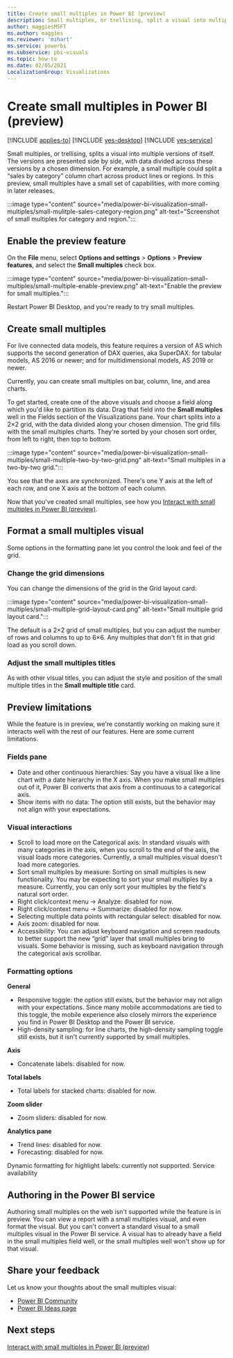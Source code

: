 ```yaml
---
title: Create small multiples in Power BI (preview)
description: Small multiples, or trellising, split a visual into multiple versions of itself, presented side by side, with its data partitioned across these versions by a chosen dimension.
author: maggiesMSFT
ms.author: maggies
ms.reviewer: 'mihart'
ms.service: powerbi
ms.subservice: pbi-visuals
ms.topic: how-to
ms.date: 02/05/2021
LocalizationGroup: Visualizations
---
```

# Create small multiples in Power BI (preview)

[!INCLUDE [applies-to](../includes/applies-to.md)] [!INCLUDE [yes-desktop](../includes/yes-desktop.md)] [!INCLUDE [yes-service](../includes/yes-service.md)]

Small multiples, or trellising, splits a visual into multiple versions of itself. The versions are presented side by side, with data divided across these versions by a chosen dimension. For example, a small multiple could split a “sales by category” column chart across product lines or regions. In this preview, small multiples have a small set of capabilities, with more coming in later releases.

:::image type="content" source="media/power-bi-visualization-small-multiples/small-mulitple-sales-category-region.png" alt-text="Screenshot of small multiples for category and region.":::

## Enable the preview feature

On the **File** menu, select **Options and settings** > **Options** > **Preview features**, and select the **Small multiples** check box.

:::image type="content" source="media/power-bi-visualization-small-multiples/small-multiple-enable-preview.png" alt-text="Enable the preview for small multiples.":::

Restart Power BI Desktop, and you're ready to try small multiples.

## Create small multiples

For live connected data models, this feature requires a version of AS which supports the second generation of DAX queries, aka SuperDAX: for tabular models, AS 2016 or newer; and for multidimensional models, AS 2019 or newer.

Currently, you can create small multiples on bar, column, line, and area charts. 

To get started, create one of the above visuals and choose a field along which you'd like to partition its data. Drag that field into the **Small multiples** well in the Fields section of the Visualizations pane. 
Your chart splits into a 2×2 grid, with the data divided along your chosen dimension. The grid fills with the small multiples charts. They're sorted by your chosen sort order, from left to right, then top to bottom.

:::image type="content" source="media/power-bi-visualization-small-multiples/small-multiple-two-by-two-grid.png" alt-text="Small multiples in a two-by-two grid.":::

You see that the axes are synchronized. There's one Y axis at the left of each row, and one X axis at the bottom of each column.

Now that you've created small multiples, see how you [Interact with small multiples in Power BI (preview)](power-bi-visualization-small-multiples-interact.md).

## Format a small multiples visual

Some options in the formatting pane let you control the look and feel of the grid.

### Change the grid dimensions

You can change the dimensions of the grid in the Grid layout card:

:::image type="content" source="media/power-bi-visualization-small-multiples/small-multiple-grid-layout-card.png" alt-text="Small multiple grid layout card.":::

The default is a 2×2 grid of small multiples, but you can adjust the number of rows and columns to up to 6×6. Any multiples that don't fit in that grid load as you scroll down.


### Adjust the small multiples titles

As with other visual titles, you can adjust the style and position of the small multiple titles in the **Small multiple title** card.

## Preview limitations

While the feature is in preview, we're constantly working on making sure it interacts well with the rest of our features. Here are some current limitations.

### Fields pane

- Date and other continuous hierarchies: Say you have a visual like a line chart with a date hierarchy in the X axis. When you make small multiples out of it, Power BI converts that axis from a continuous to a categorical axis.
- Show items with no data: The option still exists, but the behavior may not align with your expectations.

### Visual interactions

- Scroll to load more on the Categorical axis: In standard visuals with many categories in the axis, when you scroll to the end of the axis, the visual loads more categories. Currently, a small multiples visual doesn't load more categories.
- Sort small multiples by measure: Sorting on small multiples is new functionality. You may be expecting to sort your small multiples by a measure. Currently, you can only sort your multiples by the field's natural sort order.
- Right click/context menu -> Analyze: disabled for now.
- Right click/context menu -> Summarize: disabled for now.
- Selecting multiple data points with rectangular select: disabled for now.
- Axis zoom: disabled for now.
- Accessibility: You can adjust keyboard navigation and screen readouts to better support the new “grid” layer that small multiples bring to visuals. Some behavior is missing, such as keyboard navigation through the categorical axis scrollbar.

### Formatting options

**General**

- Responsive toggle: the option still exists, but the behavior may not align with your expectations. Since many mobile accommodations are tied to this toggle, the mobile experience also closely mirrors the experience you find in Power BI Desktop and the Power BI service.
- High-density sampling: for line charts, the high-density sampling toggle still exists, but it isn't currently supported by small multiples.

**Axis**

- Concatenate labels: disabled for now.

**Total labels**

- Total labels for stacked charts: disabled for now.

**Zoom slider**

- Zoom sliders: disabled for now.

**Analytics pane** 

- Trend lines: disabled for now.
- Forecasting: disabled for now.

Dynamic formatting for highlight labels: currently not supported.
Service availability

## Authoring in the Power BI service

Authoring small multiples on the web isn't supported while the feature is in preview. You can view a report with a small multiples visual, and even format the visual. But you can't convert a standard visual to a small multiples visual in the Power BI service. A visual has to already have a field in the small multiples field well, or the small multiples well won't show up for that visual.

## Share your feedback

Let us know your thoughts about the small multiples visual:

- [Power BI Community](https://community.powerbi.com/)
- [Power BI Ideas page](https://ideas.powerbi.com/ideas/) 

## Next steps

[Interact with small multiples in Power BI (preview)](power-bi-visualization-small-multiples-interact.md)
